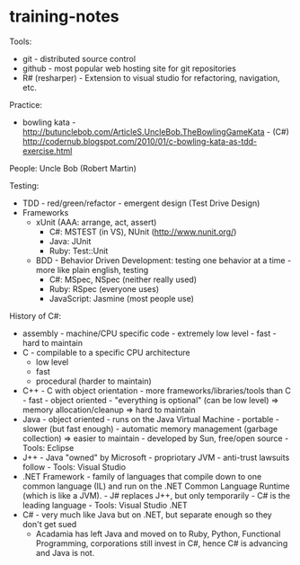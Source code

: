 training-notes
==============

Tools:
- git - distributed source control 
- github - most popular web hosting site for git repositories
- R# (resharper) - Extension to visual studio for refactoring, navigation, etc.

Practice:
- bowling kata - http://butunclebob.com/ArticleS.UncleBob.TheBowlingGameKata
  		   - (C#) http://codernub.blogspot.com/2010/01/c-bowling-kata-as-tdd-exercise.html

People:
Uncle Bob (Robert Martin)

Testing:
- TDD - red/green/refactor
	  - emergent design (Test Drive Design)
- Frameworks
	- xUnit (AAA: arrange, act, assert)
		- C#: MSTEST (in VS), NUnit (http://www.nunit.org/)
		- Java: JUnit
		- Ruby: Test::Unit
	- BDD - Behavior Driven Development: testing one behavior at a time - more like plain english, testing 
		- C#: MSpec, NSpec (neither really used)
		- Ruby: RSpec (everyone uses)
		- JavaScript: Jasmine (most people use)

History of C#:
- assembly - machine/CPU specific code
           - extremely low level
           - fast
           - hard to maintain
- C - compilable to a specific CPU architecture
    - low level
    - fast
    - procedural (harder to maintain)
- C++ - C with object orientation
      - more frameworks/libraries/tools than C
      - fast
      - object oriented
      - "everything is optional" (can be low level) => memory allocation/cleanup => hard to maintain
- Java - object oriented
       - runs on the Java Virtual Machine - portable
       - slower (but fast enough)
       - automatic memory management (garbage collection) => easier to maintain
       - developed by Sun, free/open source
       - Tools: Eclipse
- J++ - Java "owned" by Microsoft
      - propriotary JVM
      - anti-trust lawsuits follow
      - Tools: Visual Studio
- .NET Framework - family of languages that compile down to one common language (IL) and run on the .NET Common Language Runtime (which is like a JVM).
                 - J# replaces J++, but only temporarily
                 - C# is the leading language
                 - Tools: Visual Studio .NET
- C# - very much like Java but on .NET, but separate enough so they don't get sued
     - Acadamia has left Java and moved on to Ruby, Python, Functional Programming, corporations still invest in C#, hence C# is advancing and Java is not.